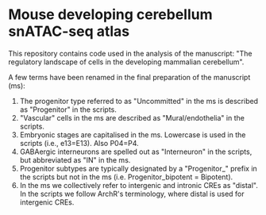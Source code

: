 # Mouse developing cerebellum snATAC-seq atlas

This repository contains code used in the analysis of the manuscript: "The regulatory landscape of cells in the developing mammalian cerebellum".

A few terms have been renamed in the final preparation of the manuscript (ms):
1. The progenitor type referred to as "Uncommitted" in the ms is described as "Progenitor" in the scripts.
2. "Vascular" cells in the ms are described as "Mural/endothelia" in the scripts.
3. Embryonic stages are capitalised in the ms. Lowercase is used in the scripts (i.e., e13=E13). Also P04=P4.
4. GABAergic interneurons are spelled out as "Interneuron" in the scripts, but abbreviated as "IN" in the ms.
5. Progenitor subtypes are typically designated by a "Progenitor_" prefix in the scripts but not in the ms (i.e. Progenitor_bipotent = Bipotent).
6. In the ms we collectively refer to intergenic and intronic CREs as "distal". In the scripts we follow ArchR's terminology, where distal is used for intergenic CREs.

